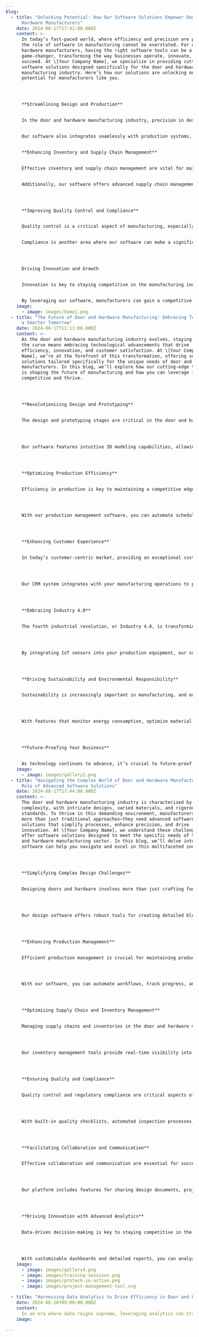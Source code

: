 ```yaml
---
blog:
  - title: "Unlocking Potential: How Our Software Solutions Empower Door and
      Hardware Manufacturers"
    date: 2024-08-17T17:41:00.000Z
    content: >-
      In today’s fast-paced world, where efficiency and precision are paramount,
      the role of software in manufacturing cannot be overstated. For door and
      hardware manufacturers, having the right software tools can be a
      game-changer, transforming the way businesses operate, innovate, and
      succeed. At \[Your Company Name], we specialize in providing cutting-edge
      software solutions designed specifically for the door and hardware
      manufacturing industry. Here’s how our solutions are unlocking new
      potential for manufacturers like you.




      **Streamlining Design and Production**


      In the door and hardware manufacturing industry, precision in design and production is crucial. Our software solutions offer advanced design tools that allow manufacturers to create detailed, accurate blueprints with ease. With features like real-time 3D modeling and automated design templates, manufacturers can visualize their products before they are produced, reducing errors and ensuring that the final product meets specifications.


      Our software also integrates seamlessly with production systems, enabling manufacturers to manage and track the entire production process. From material requirements to machine settings, our software helps ensure that every step is optimized for efficiency and quality. By automating routine tasks and providing actionable insights, we help manufacturers reduce production time and costs, leading to increased profitability.


      **Enhancing Inventory and Supply Chain Management**


      Effective inventory and supply chain management are vital for maintaining smooth operations and meeting customer demands. Our software solutions include robust inventory management tools that provide real-time visibility into stock levels, order status, and supplier performance. This allows manufacturers to make informed decisions, optimize inventory levels, and avoid costly disruptions.


      Additionally, our software offers advanced supply chain management features, such as demand forecasting and supplier collaboration tools. These features help manufacturers anticipate and respond to market changes, ensuring that they have the right materials on hand when needed and reducing lead times.




      **Improving Quality Control and Compliance**


      Quality control is a critical aspect of manufacturing, especially in the door and hardware industry where safety and durability are paramount. Our software solutions include comprehensive quality control modules that allow manufacturers to monitor and manage product quality throughout the production process. With built-in inspection checklists, automated testing procedures, and detailed reporting capabilities, our software helps ensure that products meet industry standards and regulatory requirements.


      Compliance is another area where our software can make a significant impact. Our solutions are designed to help manufacturers stay up-to-date with the latest industry regulations and standards, making it easier to maintain compliance and avoid potential fines or legal issues.




      Driving Innovation and Growth


      Innovation is key to staying competitive in the manufacturing industry. Our software solutions are built with flexibility and scalability in mind, enabling manufacturers to adapt to changing market conditions and explore new opportunities. Whether it’s developing new product lines, entering new markets, or adopting advanced manufacturing techniques, our software provides the tools and insights needed to drive growth and innovation.


      By leveraging our software, manufacturers can gain a competitive edge, enhance their operational efficiency, and deliver high-quality products that meet the needs of their customers. We are committed to helping door and hardware manufacturers unlock their full potential and achieve their business goals.
    image:
      - image: images/home1.png
  - title: "The Future of Door and Hardware Manufacturing: Embracing Technology for
      a Smarter Tomorrow"
    date: 2024-08-17T11:13:00.000Z
    content: >-
      As the door and hardware manufacturing industry evolves, staying ahead of
      the curve means embracing technological advancements that drive
      efficiency, innovation, and customer satisfaction. At \[Your Company
      Name], we’re at the forefront of this transformation, offering software
      solutions tailored specifically for the unique needs of door and hardware
      manufacturers. In this blog, we’ll explore how our cutting-edge technology
      is shaping the future of manufacturing and how you can leverage it to stay
      competitive and thrive.




      **Revolutionizing Design and Prototyping**


      The design and prototyping stages are critical in the door and hardware manufacturing process. Traditionally, these stages could be time-consuming and fraught with challenges. Our advanced design software revolutionizes this process with powerful tools that enable manufacturers to create and test designs quickly and efficiently.




      Our software features intuitive 3D modeling capabilities, allowing you to visualize and refine designs before committing to production. With simulation tools that test the functionality and durability of prototypes in a virtual environment, you can identify and address potential issues early, saving time and resources. This streamlined approach accelerates the development cycle, helping you bring innovative products to market faster.




      **Optimizing Production Efficiency**


      Efficiency in production is key to maintaining a competitive edge. Our software solutions are designed to optimize every aspect of the production process, from scheduling and resource management to quality control and maintenance.




      With our production management software, you can automate scheduling, track production progress in real-time, and manage resources more effectively. Our tools provide detailed analytics and insights, helping you identify bottlenecks, reduce downtime, and streamline workflows. By improving production efficiency, you can lower costs and enhance your overall operational performance.




      **Enhancing Customer Experience**


      In today’s customer-centric market, providing an exceptional customer experience is essential. Our software solutions include features that enable you to better understand and meet customer needs. From advanced CRM (Customer Relationship Management) tools to personalized order tracking and support systems, our software helps you build stronger relationships with your customers.




      Our CRM system integrates with your manufacturing operations to provide a comprehensive view of customer interactions and preferences. This allows you to offer tailored solutions and improve customer satisfaction. Additionally, our order management features ensure timely and accurate delivery, enhancing the overall customer experience.




      **Embracing Industry 4.0**


      The fourth industrial revolution, or Industry 4.0, is transforming manufacturing with the integration of digital technologies, IoT (Internet of Things), and data analytics. Our software solutions are designed to align with Industry 4.0 principles, enabling manufacturers to leverage data-driven insights and connected systems.




      By integrating IoT sensors into your production equipment, our software provides real-time data on machine performance, maintenance needs, and production quality. Advanced analytics tools help you make informed decisions and optimize operations based on data insights. Embracing Industry 4.0 technologies positions your business for future success and innovation.




      **Driving Sustainability and Environmental Responsibility**


      Sustainability is increasingly important in manufacturing, and our software solutions are designed with environmental responsibility in mind. Our tools help you track and manage resources efficiently, reduce waste, and implement sustainable practices in your production processes.




      With features that monitor energy consumption, optimize material usage, and support recycling initiatives, our software helps you minimize your environmental footprint. By adopting sustainable practices, you not only contribute to a healthier planet but also appeal to environmentally conscious customers.




      **Future-Proofing Your Business**


      As technology continues to advance, it’s crucial to future-proof your business by investing in software solutions that are adaptable and scalable. Our software is designed with flexibility in mind, allowing you to easily integrate new technologies, expand functionality, and adapt to changing market demands.
    image:
      - image: images/gallery1.png
  - title: "Navigating the Complex World of Door and Hardware Manufacturing: The
      Role of Advanced Software Solutions"
    date: 2024-08-17T17:44:00.000Z
    content: >-
      The door and hardware manufacturing industry is characterized by its
      complexity, with intricate designs, varied materials, and rigorous
      standards. To thrive in this demanding environment, manufacturers need
      more than just traditional approaches—they need advanced software
      solutions that simplify processes, enhance precision, and drive
      innovation. At \[Your Company Name], we understand these challenges and
      offer software solutions designed to meet the specific needs of the door
      and hardware manufacturing sector. In this blog, we’ll delve into how our
      software can help you navigate and excel in this multifaceted industry.




      **Simplifying Complex Design Challenges**


      Designing doors and hardware involves more than just crafting functional and aesthetically pleasing products; it requires managing complex specifications and ensuring compatibility with various components. Our software simplifies these challenges with features tailored to the unique requirements of the door and hardware industry.




      Our design software offers robust tools for creating detailed blueprints, managing complex assemblies, and performing precise measurements. With advanced simulation capabilities, you can test designs for structural integrity, performance, and compliance with industry standards—all within a virtual environment. This reduces the risk of costly errors and ensures that your designs meet the highest quality standards before moving to production.




      **Enhancing Production Management**


      Efficient production management is crucial for maintaining productivity and meeting deadlines. Our software provides comprehensive production management tools that streamline every aspect of the manufacturing process. From scheduling and resource allocation to real-time monitoring and reporting, our solutions help you stay on top of production activities.




      With our software, you can automate workflows, track progress, and optimize resource utilization. Real-time data and analytics offer insights into production efficiency, enabling you to identify areas for improvement and make informed decisions. This proactive approach helps you minimize downtime, reduce operational costs, and maintain a smooth production flow.




      **Optimizing Supply Chain and Inventory Management**


      Managing supply chains and inventories in the door and hardware manufacturing industry can be a daunting task, given the variety of materials and components involved. Our software solutions address these challenges with advanced supply chain and inventory management features.




      Our inventory management tools provide real-time visibility into stock levels, order statuses, and material usage. This helps you avoid stockouts, reduce excess inventory, and manage procurement more effectively. Our supply chain management features, including demand forecasting and supplier collaboration, ensure that you have the right materials at the right time, keeping your production line running smoothly.




      **Ensuring Quality and Compliance**


      Quality control and regulatory compliance are critical aspects of manufacturing doors and hardware. Our software includes powerful quality management features that help you maintain high standards and adhere to industry regulations.




      With built-in quality checklists, automated inspection processes, and detailed reporting, our software enables you to monitor product quality at every stage of production. Compliance tracking tools ensure that your products meet relevant standards and regulations, reducing the risk of non-compliance and associated penalties.




      **Facilitating Collaboration and Communication**


      Effective collaboration and communication are essential for successful manufacturing operations. Our software enhances these aspects by offering integrated communication tools and collaborative features that streamline interactions between teams and stakeholders.




      Our platform includes features for sharing design documents, project updates, and production schedules in real-time. This fosters better coordination between design, production, and quality assurance teams, ensuring that everyone is on the same page and working towards common goals. Improved collaboration leads to more efficient processes and faster problem resolution.




      **Driving Innovation with Advanced Analytics**


      Data-driven decision-making is key to staying competitive in the manufacturing industry. Our software leverages advanced analytics to provide valuable insights into your operations, helping you identify trends, optimize processes, and drive innovation.




      With customizable dashboards and detailed reports, you can analyze production metrics, track performance, and measure the impact of changes. These insights enable you to make informed decisions, experiment with new approaches, and continuously improve your manufacturing processes.
    image:
      - image: images/gallery4.png
      - image: images/training-sessions.png
      - image: images/protech-in-action.png
      - image: images/project-management-tool.svg

  - title: "Harnessing Data Analytics to Drive Efficiency in Door and Hardware Manufacturing"
    date: 2024-08-20T09:00:00.000Z
    content:
      In an era where data reigns supreme, leveraging analytics can transform manufacturing operations. Our software integrates advanced data analytics tools to provide manufacturers with actionable insights into every aspect of their production process. By analyzing trends, identifying inefficiencies, and predicting future needs, manufacturers can make data-driven decisions that enhance productivity and cut costs. From optimizing machine performance to refining supply chain logistics, our solutions ensure that every decision is backed by robust data, driving operational excellence and competitive advantage.
    image:
      
---
```


